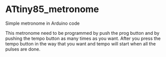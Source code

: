 # ATtiny85_metronome
Simple metronome in Arduino code

This metronome need to be programmed by push the prog button and by pushing the tempo button as many times as you want. After you press the tempo button in the way that you want and tempo will start when all the pulses are done.
